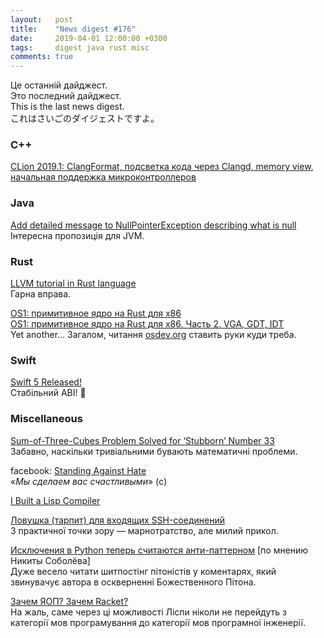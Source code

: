 ```yaml
---
layout:   post
title:    "News digest #176"
date:     2019-04-01 12:00:00 +0300
tags:     digest java rust misc
comments: true
---
```


Це останній дайджест.<br/>
Это последний дайджест.<br/>
This is the last news digest.<br/>
これはさいごのダイジェストですよ。

### C++

[CLion 2019.1: ClangFormat, подсветка кода через Clangd, memory view, начальная поддержка микроконтроллеров](https://habr.com/ru/company/JetBrains/blog/445646/)

### Java

[Add detailed message to NullPointerException describing what is null](https://openjdk.java.net/jeps/8220715)<br/>
Інтересна пропозиція для JVM.

### Rust

[LLVM tutorial in Rust language](https://github.com/jauhien/iron-kaleidoscope)<br/>
Гарна вправа.

[OS1: примитивное ядро на Rust для x86](https://habr.com/ru/post/445506/)<br/>
[OS1: примитивное ядро на Rust для x86. Часть 2. VGA, GDT, IDT](https://habr.com/ru/post/445584/)<br/>
Yet another... Загалом, читання [osdev.org](https://wiki.osdev.org/Main_Page) ставить руки куди треба.

### Swift

[Swift 5 Released!](https://swift.org/blog/swift-5-released/)<br/>
Стабільний ABI! 🎉

### Miscellaneous

[Sum-of-Three-Cubes Problem Solved for ‘Stubborn’ Number 33](https://www.quantamagazine.org/sum-of-three-cubes-problem-solved-for-stubborn-number-33-20190326/)<br/>
Забавно, наскільки тривіальними бувають математичні проблеми.

facebook: [Standing Against Hate](https://newsroom.fb.com/news/2019/03/standing-against-hate/)<br/>
«_Мы сделаем вас счастливыми_» (c)

[I Built a Lisp Compiler](https://mpov.timmorgan.org/i-built-a-lisp-compiler/)

[Ловушка (тарпит) для входящих SSH-соединений](https://habr.com/ru/company/globalsign/blog/445318/)<br/>
З практичної точки зору — марнотратство, але милий прикол.

[Исключения в Python теперь считаются анти-паттерном](https://habr.com/ru/company/oleg-bunin/blog/445234/) [по мнению Никиты Соболёва]<br/>
Дуже весело читати шитпостінг пітоністів у коментарях, який звинувачує автора в оскверненні Божественного Пітона.

[Зачем ЯОП? Зачем Racket?](https://habr.com/ru/post/445822/)<br/>
На жаль, саме через ці можливості Ліспи ніколи не перейдуть з категорії мов програмування до категорії мов програмної інженерії.
